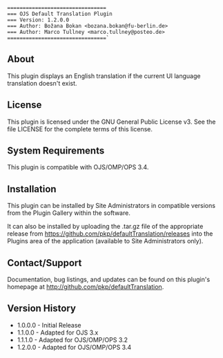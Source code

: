 ```
================================
=== OJS Default Translation Plugin
=== Version: 1.2.0.0
=== Author: Božana Bokan <bozana.bokan@fu-berlin.de>
=== Author: Marco Tullney <marco.tullney@posteo.de>
================================`
```
## About

This plugin displays an English translation if the current UI language translation doesn't exist.

## License

This plugin is licensed under the GNU General Public License v3. See the file LICENSE for the complete terms of this license.

## System Requirements
This plugin is compatible with OJS/OMP/OPS 3.4.

## Installation

This plugin can be installed by Site Administrators in compatible versions from
the Plugin Gallery within the software.

It can also be installed by uploading the .tar.gz file of the appropriate
release from https://github.com/pkp/defaultTranslation/releases into the
Plugins area of the application (available to Site Administrators only).

## Contact/Support

Documentation, bug listings, and updates can be found on this plugin's homepage
at http://github.com/pkp/defaultTranslation.

## Version History

* 1.0.0.0	- Initial Release
* 1.1.0.0	- Adapted for OJS 3.x
* 1.1.1.0	- Adapted for OJS/OMP/OPS 3.2
* 1.2.0.0	- Adapted for OJS/OMP/OPS 3.4